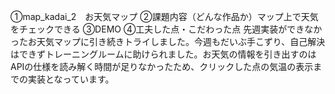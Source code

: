 ①map_kadai_2　お天気マップ
②課題内容（どんな作品か）マップ上で天気をチェックできる
③DEMO
④工夫した点・こだわった点 先週実装ができなかったお天気マップに引き続きトライしました。今週もだいぶ手こずり、自己解決はできずトレーニングルームに助けられました。お天気の情報を引き出すのはAPIの仕様を読み解く時間が足りなかったため、クリックした点の気温の表示までの実装となっています。
